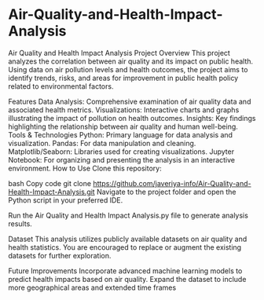 # Air-Quality-and-Health-Impact-Analysis
Air Quality and Health Impact Analysis
Project Overview
This project analyzes the correlation between air quality and its impact on public health. Using data on air pollution levels and health outcomes, the project aims to identify trends, risks, and areas for improvement in public health policy related to environmental factors.

Features
Data Analysis: Comprehensive examination of air quality data and associated health metrics.
Visualizations: Interactive charts and graphs illustrating the impact of pollution on health outcomes.
Insights: Key findings highlighting the relationship between air quality and human well-being.
Tools & Technologies
Python: Primary language for data analysis and visualization.
Pandas: For data manipulation and cleaning.
Matplotlib/Seaborn: Libraries used for creating visualizations.
Jupyter Notebook: For organizing and presenting the analysis in an interactive environment.
How to Use
Clone this repository:

bash
Copy code
git clone https://github.com/javeriya-info/Air-Quality-and-Health-Impact-Analysis.git
Navigate to the project folder and open the Python script in your preferred IDE.

Run the Air Quality and Health Impact Analysis.py file to generate analysis results.

Dataset
This analysis utilizes publicly available datasets on air quality and health statistics. You are encouraged to replace or augment the existing datasets for further exploration.

Future Improvements
Incorporate advanced machine learning models to predict health impacts based on air quality.
Expand the dataset to include more geographical areas and extended time frames

